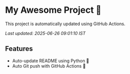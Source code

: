 # My Awesome Project 🚀

This project is automatically updated using GitHub Actions.

_Last updated: 2025-06-26 09:01:10 IST_

## Features
- Auto-update README using Python 🐍
- Auto Git push with GitHub Actions 🤖
